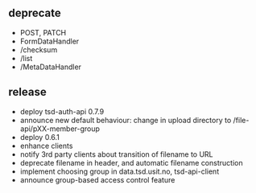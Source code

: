 
## deprecate

* POST, PATCH
* FormDataHandler
* /checksum
* /list
* /MetaDataHandler

## release

* deploy tsd-auth-api 0.7.9
* announce new default behaviour: change in upload directory to /file-api/pXX-member-group
* deploy 0.6.1
* enhance clients
* notify 3rd party clients about transition of filename to URL
* deprecate filename in header, and automatic filename construction
* implement choosing group in data.tsd.usit.no, tsd-api-client
* announce group-based access control feature
